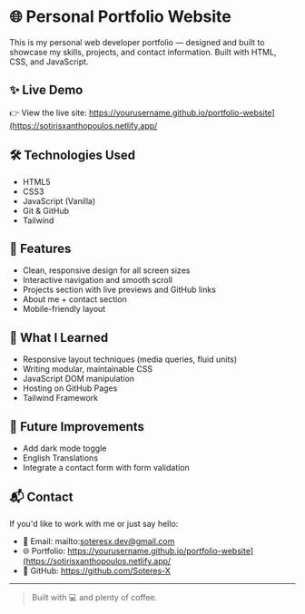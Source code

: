 # 🌐 Personal Portfolio Website

This is my personal web developer portfolio — designed and built to showcase my skills, projects, and contact information. Built with HTML, CSS, and JavaScript.

## ✨ Live Demo

👉 View the live site: https://yourusername.github.io/portfolio-website](https://sotirisxanthopoulos.netlify.app/

## 🛠️ Technologies Used

- HTML5
- CSS3
- JavaScript (Vanilla)
- Git & GitHub
- Tailwind

## 📁 Features

- Clean, responsive design for all screen sizes
- Interactive navigation and smooth scroll
- Projects section with live previews and GitHub links
- About me + contact section
- Mobile-friendly layout

## 🧠 What I Learned

- Responsive layout techniques (media queries, fluid units)
- Writing modular, maintainable CSS
- JavaScript DOM manipulation
- Hosting on GitHub Pages
- Tailwind Framework

## 🚧 Future Improvements

- Add dark mode toggle
- English Translations
- Integrate a contact form with form validation

## 📬 Contact

If you'd like to work with me or just say hello:

- 📧 Email: mailto:soteresx.dev@gmail.com
- 🌐 Portfolio: https://yourusername.github.io/portfolio-website](https://sotirisxanthopoulos.netlify.app/
- 🐙 GitHub: https://github.com/Soteres-X

---

> Built with 💻 and plenty of coffee.

